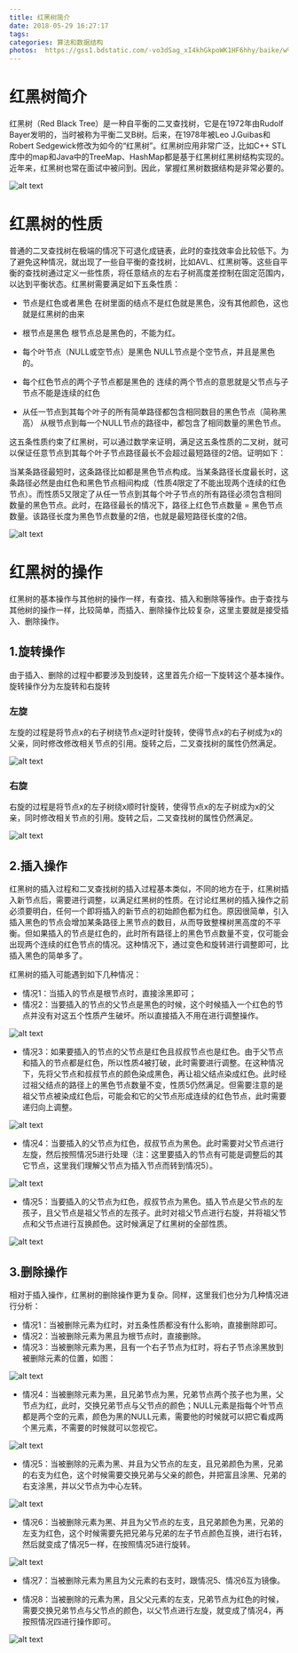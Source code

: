 ```yaml
---
title: 红黑树简介
date: 2018-05-29 16:27:17
tags: 
categories: 算法和数据结构
photos:  https://gss1.bdstatic.com/-vo3dSag_xI4khGkpoWK1HF6hhy/baike/w%3D268%3Bg%3D0/sign=e51aebc244086e066aa8384d3a331cc9/9358d109b3de9c828cdb8e7c6481800a18d84382.jpg
---
```

# 红黑树简介
红黑树（Red Black Tree）是一种自平衡的二叉查找树，它是在1972年由Rudolf Bayer发明的，当时被称为平衡二叉B树。后来，在1978年被Leo J.Guibas和Robert Sedgewick修改为如今的“红黑树”。红黑树应用非常广泛，比如C++ STL库中的map和Java中的TreeMap、HashMap都是基于红黑树红黑树结构实现的。近年来，红黑树也常在面试中被问到。因此，掌握红黑树数据结构是非常必要的。

![alt text](/img/红黑树1.jpg)

# 红黑树的性质
普通的二叉查找树在极端的情况下可退化成链表，此时的查找效率会比较低下。为了避免这种情况，就出现了一些自平衡的查找树，比如AVL、红黑树等。这些自平衡的查找树通过定义一些性质，将任意结点的左右子树高度差控制在固定范围内，以达到平衡状态。红黑树需要满足如下五条性质：

- 节点是红色或者黑色
在树里面的结点不是红色就是黑色，没有其他颜色，这也就是红黑树的由来

- 根节点是黑色
根节点总是黑色的，不能为红。

- 每个叶节点（NULL或空节点）是黑色
NULL节点是个空节点，并且是黑色的。

- 每个红色节点的两个子节点都是黑色的
连续的两个节点的意思就是父节点与子节点不能是连续的红色

- 从任一节点到其每个叶子的所有简单路径都包含相同数目的黑色节点（简称黑高）
从根节点到每一个NULL节点的路径中，都包含了相同数量的黑色节点。

这五条性质约束了红黑树，可以通过数学来证明，满足这五条性质的二叉树，就可以保证任意节点到其每个叶子节点路径最长不会超过最短路径的2倍。证明如下：

当某条路径最短时，这条路径比如都是黑色节点构成。当某条路径长度最长时，这条路径必然是由红色和黑色节点相间构成（性质4限定了不能出现两个连续的红色节点）。而性质5又限定了从任一节点到其每个叶子节点的所有路径必须包含相同数量的黑色节点。此时，在路径最长的情况下，路径上红色节点数量 = 黑色节点数量。该路径长度为黑色节点数量的2倍，也就是最短路径长度的2倍。

![alt text](/img/红黑树2.jpg)

# 红黑树的操作

红黑树的基本操作与其他树的操作一样，有查找、插入和删除等操作。由于查找与其他树的操作一样，比较简单，而插入、删除操作比较复杂，这里主要就是接受插入、删除操作。

## 1.旋转操作
由于插入、删除的过程中都要涉及到旋转，这里首先介绍一下旋转这个基本操作。旋转操作分为左旋转和右旋转

### 左旋
左旋的过程是将节点x的右子树绕节点x逆时针旋转，使得节点x的右子树成为x的父亲，同时修改修改相关节点的引用。旋转之后，二叉查找树的属性仍然满足。

![alt text](/img/红黑树3.jpg)

### 右旋
右旋的过程是将节点x的左子树绕x顺时针旋转，使得节点x的左子树成为x的父亲，同时修改相关节点的引用。旋转之后，二叉查找树的属性仍然满足。

![alt text](/img/红黑树4.jpg)

## 2.插入操作
红黑树的插入过程和二叉查找树的插入过程基本类似，不同的地方在于，红黑树插入新节点后，需要进行调整，以满足红黑树的性质。在讨论红黑树的插入操作之前必须要明白，任何一个即将插入的新节点的初始颜色都为红色。原因很简单，引入插入黑色的节点会增加某条路径上黑节点的数目，从而导致整棵树黑高度的不平衡。但如果插入的节点是红色的，此时所有路径上的黑色节点数量不变，仅可能会出现两个连续的红色节点的情况。这种情况下，通过变色和旋转进行调整即可，比插入黑色的简单多了。

红黑树的插入可能遇到如下几种情况：
- 情况1：当插入的节点是根节点时，直接涂黑即可；
- 情况2：当要插入的节点的父节点是黑色的时候，这个时候插入一个红色的节点并没有对这五个性质产生破坏。所以直接插入不用在进行调整操作。

![alt text](/img/红黑树5.jpg)

- 情况3：如果要插入的节点的父节点是红色且叔叔节点也是红色。由于父节点和插入的节点都是红色，所以性质4被打破，此时需要进行调整。在这种情况下，先将父节点和叔叔节点的颜色染成黑色，再让祖父结点染成红色。此时经过祖父结点的路径上的黑色节点数量不变，性质5仍然满足。但需要注意的是祖父节点被染成红色后，可能会和它的父节点形成连续的红色节点，此时需要递归向上调整。

![alt text](/img/红黑树6.jpg)

- 情况4：当要插入的父节点为红色，叔叔节点为黑色。此时需要对父节点进行左旋，然后按照情况5进行处理（注：这里要插入的节点有可能是调整后的其它节点，这里我们理解父节点为插入节点而转到情况5）。

![alt text](/img/红黑树7.jpg)

- 情况5：当要插入的父节点为红色，叔叔节点为黑色。插入节点是父节点的左孩子，且父节点是祖父节点的左孩子。此时对祖父节点进行右旋，并将祖父节点和父节点进行互换颜色。这时候满足了红黑树的全部性质。

![alt text](/img/红黑树13.jpg)

## 3.删除操作
相对于插入操作，红黑树的删除操作更为复杂。同样，这里我们也分为几种情况进行分析：

- 情况1：当被删除元素为红时，对五条性质都没有什么影响，直接删除即可。
- 情况2：当被删除元素为黑且为根节点时，直接删除。
- 情况3：当被删除元素为黑，且有一个右子节点为红时，将右子节点涂黑放到被删除元素的位置，如图：

![alt text](/img/红黑树8.jpg)

- 情况4：当被删除元素为黑，且兄弟节点为黑，兄弟节点两个孩子也为黑，父节点为红，此时，交换兄弟节点与父节点的颜色；NULL元素是指每个叶节点都是两个空的元素，颜色为黑的NULL元素，需要他的时候就可以把它看成两个黑元素，不需要的时候就可以忽视它。

![alt text](/img/红黑树9.jpg)

- 情况5：当被删除的元素为黑、并且为父节点的左支，且兄弟颜色为黑，兄弟的右支为红色，这个时候需要交换兄弟与父亲的颜色，并把富且涂黑、兄弟的右支涂黑，并以父节点为中心左转。

![alt text](/img/红黑树10.jpg)

- 情况6：当被删除元素为黑、并且为父节点的左支，且兄弟颜色为黑，兄弟的左支为红色，这个时候需要先把兄弟与兄弟的左子节点颜色互换，进行右转，然后就变成了情况5一样，在按照情况5进行旋转。

![alt text](/img/红黑树11.jpg)

- 情况7：当被删除元素为黑且为父元素的右支时，跟情况5、情况6互为镜像。

- 情况8：当被删除的元素为黑，且父父元素的左支，兄弟节点为红色的时候，需要交换兄弟节点与父节点的颜色，以父节点进行左旋，就变成了情况4，再按照情况四进行操作即可。

![alt text](/img/红黑树12.jpg)









